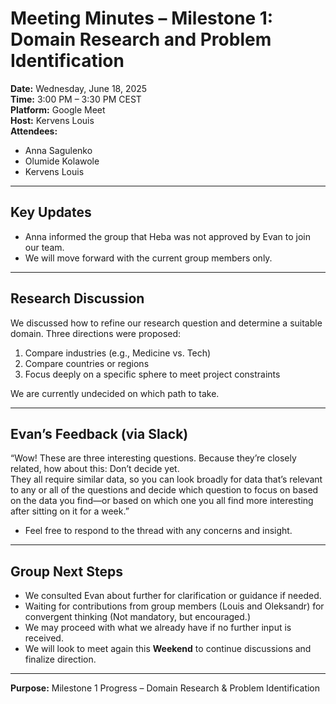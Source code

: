 # Meeting Minutes – Milestone 1: Domain Research and Problem Identification

**Date:** Wednesday, June 18, 2025  
**Time:** 3:00 PM – 3:30 PM CEST  
**Platform:** Google Meet  
**Host:** Kervens Louis  
**Attendees:**  

- Anna Sagulenko  
- Olumide Kolawole  
- Kervens Louis  

---

## Key Updates

- Anna informed the group that Heba was not approved by Evan to join our team.
- We will move forward with the current group members only.

---

## Research Discussion

We discussed how to refine our research question and determine a suitable
domain. Three directions were proposed:

1. Compare industries (e.g., Medicine vs. Tech)
2. Compare countries or regions
3. Focus deeply on a specific sphere to meet project constraints

We are currently undecided on which path to take.

---

## Evan’s Feedback (via Slack)

“Wow! These are three interesting questions. Because they’re closely related,
how about this: Don’t decide yet.  
They all require similar data, so you can look broadly for data that’s relevant
to any or all of the questions and decide which question to focus on based on
the data you find—or based on which one you all find more interesting after
sitting on it for a week.”

- Feel free to respond to the thread with any concerns and insight.

---

## Group Next Steps

- We consulted Evan about further for clarification or guidance if needed.
- Waiting for contributions from group members (Louis and Oleksandr) for  
convergent thinking (Not mandatory, but encouraged.)
- We may proceed with what we already have if no further input is received.
- We will look to meet again this **Weekend** to continue discussions
and finalize direction.

---

**Purpose:** Milestone 1 Progress – Domain Research & Problem Identification
